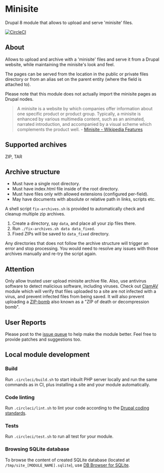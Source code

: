 Minisite
========
Drupal 8 module that allows to upload and serve 'minisite' files.

[![CircleCI](https://circleci.com/gh/salsadigitalauorg/minisite.svg?style=svg&circle-token=fd691d0f6736c1fb3e232c4d5f7d3fcd3fd12524)](https://circleci.com/gh/salsadigitalauorg/minisite)

About
-----
Allows to upload and archive with a 'minisite' files and serve it from a 
Drupal website, while maintaining the minisite's look and feel. 

The pages can be served from the location in the public or private files 
directory or from an alias set on the parent entity (where the field is attached
to). 

Please note that this module does not actually import the minisite pages as 
Drupal nodes.

> A minisite is a website by which companies offer information about one 
specific product or product group. Typically, a minisite is enhanced by 
various multimedia content, such as an animated, narrated introduction, 
and accompanied by a visual scheme which complements the product 
well. - [Minisite - Wikipedia Features](https://en.wikipedia.org/wiki/Minisite)

Supported archives
------------------
ZIP, TAR

Archive structure
-----------------
- Must have a single root directory.
- Must have index.html file inside of the root directory.
- Must have files only with allowed extensions (configured per-field).
- May have documents with absolute or relative path in links, scripts etc.

A shell script `fix-archives.sh` is provided to automatically check and cleanup
multiple zip archives.

1. Create a directory, say `data`, and place all your zip files there.
2. Run `./fix-archives.sh data data_fixed`\.
3. Fixed ZIPs will be saved to `data_fixed` directory.

Any directories that does not follow the archive structure will trigger an error
and stop processing. You would need to resolve any issues with those archives
manually and re-try the script again.

Attention
---------
Only allow trusted user upload minisite archive file. Also, use antivirus 
software to detect malicious software, including viruses. 
Check out [ClamAV](https://www.drupal.org/project/clamav) module which will 
verify that files uploaded to a site are not infected with a virus, and prevent
infected files from being saved. It will also prevent uploading a 
[ZIP-bomb](https://en.wikipedia.org/wiki/Zip_bomb) also known as a "ZIP of 
death or decompression bomb".

User Reports
------------
Please post to the [issue queue](https://www.drupal.org/project/issues/minisite) 
to help make the module better. Feel free to provide patches and suggestions 
too.

Local module development
------------------------

### Build
Run `.circleci/build.sh` to start inbuilt PHP server locally and run the same
commands as in CI, plus installing a site and your module automatically.

### Code linting
Run `.circleci/lint.sh` to lint your code according to the 
[Drupal coding standards](https://www.drupal.org/docs/develop/standards).

### Tests
Run `.circleci/test.sh` to run all test for your module.         

### Browsing SQLite database
To browse the content of created SQLite database 
(located at `/tmp/site_[MODULE_NAME].sqlite`), use [DB Browser for SQLite](https://sqlitebrowser.org/).
